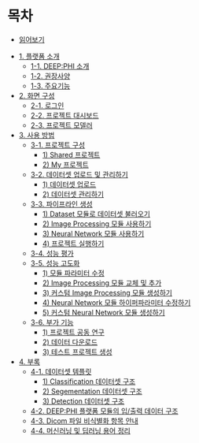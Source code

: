 # 목차

* [읽어보기](README.md)

- [1. 플랫폼 소개]()
  - [1-1. DEEP:PHI 소개](chapter1/딥파이_소개.md)
  - [1-2. 권장사양](chapter1/권장사양.md)
  - [1-3. 주요기능](chapter1/주요기능.md)
- [2. 화면 구성]()
  - [2-1. 로그인](chapter2/로그인.md)
  - [2-2. 프로젝트 대시보드](chapter2/프로젝트_대시보드.md)
  - [2-3. 프로젝트 모델러](chapter2/프로젝트_모델러.md)
- [3. 사용 방법]()
  - [3-1. 프로젝트 구성](chapter3/프로젝트_구성.md)
    - [1) Shared 프로젝트](chapter3/Shared_프로젝트.md)
    - [2) My 프로젝트](chapter3/My_프로젝트.md)
  - [3-2. 데이터셋 업로드 및 관리하기](chapter3/데이터셋_업로드_및_관리하기.md)
    - [1) 데이터셋 업로드](chapter3/데이터셋_업로드.md)
    - [2) 데이터셋 관리하기](chapter3/데이터셋_관리하기.md)
  - [3-3. 파이프라인 생성](chapter3/파이프라인_생성.md)
    - [1) Dataset 모듈로 데이터셋 불러오기](chapter3/Dataset_모듈로_데이터셋_불러오기.md)
    - [2) Image Processing 모듈 사용하기](chapter3/Image_Processing_모듈_사용하기.md)
    - [3) Neural Network 모듈 사용하기](chapter3/Neural_Network_모듈_사용하기.md)
    - [4) 프로젝트 실행하기](chapter3/프로젝트_실행하기.md)
  - [3-4. 성능 평가](chapter3/성능_평가.md)
  - [3-5. 성능 고도화](chapter3/성능_고도화.md)
    - [1) 모듈 파라미터 수정](chapter3/모듈_파라미터_수정.md)
    - [2) Image Processing 모듈 교체 및 추가](chapter3/Image_Processing_모듈_교체_및_추가.md)
    - [3) 커스텀 Image Processing 모듈 생성하기](chapter3/커스텀_Image_Processing_모듈_생성하기.md)
    - [4) Neural Network 모듈 하이퍼파라미터 수정하기](chapter3/Neural_Network_모듈_하이퍼파라미터_수정하기.md)
    - [5) 커스텀 Neural Network 모듈 생성하기](chapter3/커스텀_Neural_Network_모듈_생성하기.md)
  - [3-6. 부가 기능](chapter3/부가_기능.md)
    - [1) 프로젝트 공동 연구](chapter3/프로젝트_공동_연구.md)
    - [2) 데이터 다운로드](chapter3/데이터_다운로드.md)
    - [3) 테스트 프로젝트 생성](chapter3/테스트_프로젝트_생성.md)
- [4. 부록]()
  - [4-1. 데이터셋 템플릿](chapter4/데이터셋_템플릿.md)
    - [1) Classification 데이터셋 구조](chapter4/Classification_데이터셋_구조.md)
    - [2) Segementation 데이터셋 구조](chapter4/Segementation_데이터셋_구조.md)
    - [3) Detection 데이터셋 구조](chapter4/Detection_데이터셋_구조.md)
  - [4-2. DEEP:PHI 플랫폼 모듈의 입/출력 데이터 구조](chapter4/DEEPPHI_플랫폼_모듈의_입출력_데이터_구조.md)
  - [4-3. Dicom 파일 비식별화 항목 안내](chapter4/Dicom_파일_비식별화_항목_안내.md)
  - [4-4. 머신러닝 및 딥러닝 용어 정리](chapter4/머신러닝_및_딥러닝_용어_정리.md)
